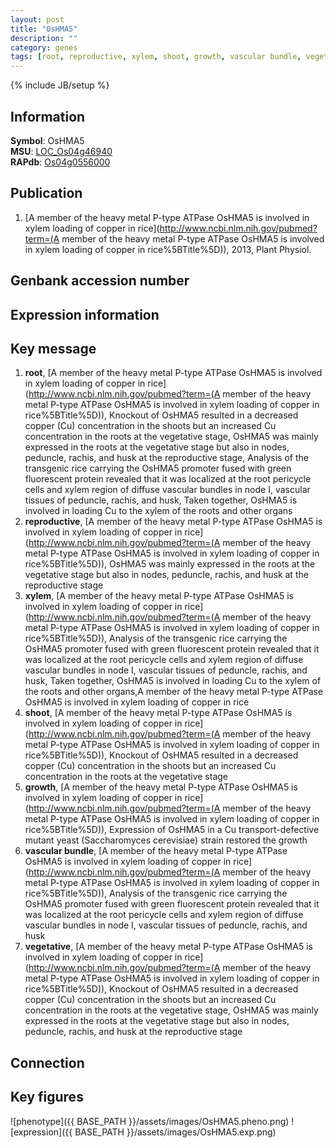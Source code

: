 ```yaml
---
layout: post
title: "OsHMA5"
description: ""
category: genes
tags: [root, reproductive, xylem, shoot, growth, vascular bundle, vegetative, Gene]
---
```

{% include JB/setup %}

## Information
__Symbol__: OsHMA5  
__MSU__: [LOC_Os04g46940](http://rice.plantbiology.msu.edu/cgi-bin/ORF_infopage.cgi?orf=LOC_Os04g46940)  
__RAPdb__: [Os04g0556000](http://rapdb.dna.affrc.go.jp/viewer/gbrowse_details/irgsp1?name=Os04g0556000)  

## Publication
1. [A member of the heavy metal P-type ATPase OsHMA5 is involved in xylem loading of copper in rice](http://www.ncbi.nlm.nih.gov/pubmed?term=(A member of the heavy metal P-type ATPase OsHMA5 is involved in xylem loading of copper in rice%5BTitle%5D)), 2013, Plant Physiol.

## Genbank accession number

## Expression information

## Key message
1. __root__, [A member of the heavy metal P-type ATPase OsHMA5 is involved in xylem loading of copper in rice](http://www.ncbi.nlm.nih.gov/pubmed?term=(A member of the heavy metal P-type ATPase OsHMA5 is involved in xylem loading of copper in rice%5BTitle%5D)),  Knockout of OsHMA5 resulted in a decreased copper (Cu) concentration in the shoots but an increased Cu concentration in the roots at the vegetative stage, OsHMA5 was mainly expressed in the roots at the vegetative stage but also in nodes, peduncle, rachis, and husk at the reproductive stage, Analysis of the transgenic rice carrying the OsHMA5 promoter fused with green fluorescent protein revealed that it was localized at the root pericycle cells and xylem region of diffuse vascular bundles in node I, vascular tissues of peduncle, rachis, and husk, Taken together, OsHMA5 is involved in loading Cu to the xylem of the roots and other organs
2. __reproductive__, [A member of the heavy metal P-type ATPase OsHMA5 is involved in xylem loading of copper in rice](http://www.ncbi.nlm.nih.gov/pubmed?term=(A member of the heavy metal P-type ATPase OsHMA5 is involved in xylem loading of copper in rice%5BTitle%5D)),  OsHMA5 was mainly expressed in the roots at the vegetative stage but also in nodes, peduncle, rachis, and husk at the reproductive stage
3. __xylem__, [A member of the heavy metal P-type ATPase OsHMA5 is involved in xylem loading of copper in rice](http://www.ncbi.nlm.nih.gov/pubmed?term=(A member of the heavy metal P-type ATPase OsHMA5 is involved in xylem loading of copper in rice%5BTitle%5D)),  Analysis of the transgenic rice carrying the OsHMA5 promoter fused with green fluorescent protein revealed that it was localized at the root pericycle cells and xylem region of diffuse vascular bundles in node I, vascular tissues of peduncle, rachis, and husk, Taken together, OsHMA5 is involved in loading Cu to the xylem of the roots and other organs,A member of the heavy metal P-type ATPase OsHMA5 is involved in xylem loading of copper in rice
4. __shoot__, [A member of the heavy metal P-type ATPase OsHMA5 is involved in xylem loading of copper in rice](http://www.ncbi.nlm.nih.gov/pubmed?term=(A member of the heavy metal P-type ATPase OsHMA5 is involved in xylem loading of copper in rice%5BTitle%5D)),  Knockout of OsHMA5 resulted in a decreased copper (Cu) concentration in the shoots but an increased Cu concentration in the roots at the vegetative stage
5. __growth__, [A member of the heavy metal P-type ATPase OsHMA5 is involved in xylem loading of copper in rice](http://www.ncbi.nlm.nih.gov/pubmed?term=(A member of the heavy metal P-type ATPase OsHMA5 is involved in xylem loading of copper in rice%5BTitle%5D)),  Expression of OsHMA5 in a Cu transport-defective mutant yeast (Saccharomyces cerevisiae) strain restored the growth
6. __vascular bundle__, [A member of the heavy metal P-type ATPase OsHMA5 is involved in xylem loading of copper in rice](http://www.ncbi.nlm.nih.gov/pubmed?term=(A member of the heavy metal P-type ATPase OsHMA5 is involved in xylem loading of copper in rice%5BTitle%5D)),  Analysis of the transgenic rice carrying the OsHMA5 promoter fused with green fluorescent protein revealed that it was localized at the root pericycle cells and xylem region of diffuse vascular bundles in node I, vascular tissues of peduncle, rachis, and husk
7. __vegetative__, [A member of the heavy metal P-type ATPase OsHMA5 is involved in xylem loading of copper in rice](http://www.ncbi.nlm.nih.gov/pubmed?term=(A member of the heavy metal P-type ATPase OsHMA5 is involved in xylem loading of copper in rice%5BTitle%5D)),  Knockout of OsHMA5 resulted in a decreased copper (Cu) concentration in the shoots but an increased Cu concentration in the roots at the vegetative stage, OsHMA5 was mainly expressed in the roots at the vegetative stage but also in nodes, peduncle, rachis, and husk at the reproductive stage

## Connection

## Key figures
![phenotype]({{ BASE_PATH }}/assets/images/OsHMA5.pheno.png)
![expression]({{ BASE_PATH }}/assets/images/OsHMA5.exp.png)


